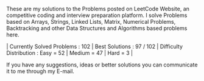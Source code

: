 These are my solutions to the Problems posted on LeetCode Website, an competitive coding and interview preparation platform. 
I solve Problems based on Arrays, Strings, Linked Lists, Matrix, Numerical Problems, Backtracking and other Data Structures and Algorithms based problems here.

| Currently Solved Problems : 102
| Best Solutions : 97 / 102
| Difficulty Distribution : 
                             Easy = 52
                           | Medium = 47
                           | Hard = 3 | 

If you have any suggestions, ideas or better solutions you can communicate it to me through my E-mail.
